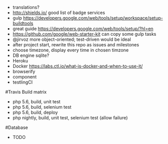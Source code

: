 - translations?
- http://shields.io/ good list of badge services
- gulp https://developers.google.com/web/tools/setup/workspace/setup-buildtools
- great guide https://developers.google.com/web/tools/setup/?hl=en
- https://github.com/google/web-starter-kit can copy some gulp tasks
- @jirvoz more object-oriented; test-driven would be ideal
- after project start, rewrite this repo as issues and milestones
- choose timezone, display every time in chosen timzone
- DB engine sqlite?
- Heroku
- Docker https://labs.ctl.io/what-is-docker-and-when-to-use-it/
- browserify
- component
- testlingCI

#Travis Build matrix
  - php 5.6, build, unit test
  - php 5.6, build, selenium test
  - php 5.6, build, deploy
  - php nightly, build, unit test, selenium test (allow failure)

#Database
  - TODO
